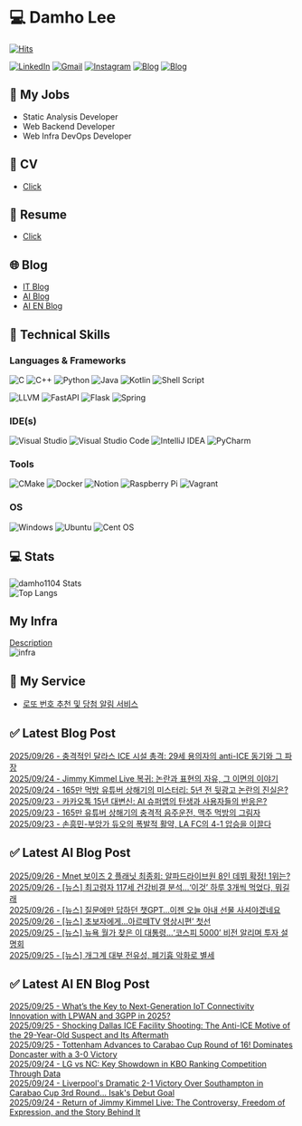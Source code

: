 
# 💻 Damho Lee

[![Hits](https://hits.seeyoufarm.com/api/count/incr/badge.svg?url=https%3A%2F%2Fgithub.com%2Fdamho1104&count_bg=%233D9CC8&title_bg=%23555555&icon=&icon_color=%23E7E7E7&title=hits&edge_flat=false)](https://hits.seeyoufarm.com)  

[![LinkedIn](https://img.shields.io/badge/Linkedin-%230077B5.svg?style=flat&logo=linkedin&logoColor=white)](https://www.linkedin.com/in/damho1104/)
[![Gmail](https://img.shields.io/badge/Gmail-D14836?style=flat&logo=gmail&logoColor=white)](mailto:damho1104@gmail.com)
[![Instagram](https://img.shields.io/badge/Instargram-%23E4405F.svg?style=flat&logo=Instagram&logoColor=white)](https://www.instagram.com/damho1104/)
[![Blog](https://img.shields.io/badge/Blog-%23000000.svg?style=flat&logo=Tistory&logoColor=white)](https://dmomo.co.kr/)
[![Blog](https://img.shields.io/badge/Blog-%23000000.svg?style=flat&logo=WordPress&logoColor=white)](https://blog.ai.dmomo.co.kr/)

## 📃 My Jobs
- Static Analysis Developer
- Web Backend Developer
- Web Infra DevOps Developer

## 📰 CV
- [Click](https://resume.dmomo.net/damho.lee/resume)  

## 📘 Resume
- [Click](https://damho1104.notion.site/8af3191b9815406d95708d9a0cea5a9e)  

## 🌐 Blog
- [IT Blog](https://dmomo.co.kr/)
- [AI Blog](https://blog.ai.dmomo.co.kr/)
- [AI EN Blog](https://ai.trend.dmomo.co.kr/)

## 💪 Technical Skills
### Languages & Frameworks
![C](https://img.shields.io/badge/c-%2300599C.svg?style=flat&logo=c&logoColor=white)
![C++](https://img.shields.io/badge/c++-%2300599C.svg?style=flat&logo=c%2B%2B&logoColor=white)
![Python](https://img.shields.io/badge/Python-3776AB.svg?&style=flat&logo=Python&logoColor=white)
![Java](https://img.shields.io/badge/java-%23ED8B00.svg?style=flat&logo=openjdk&logoColor=white)
![Kotlin](https://img.shields.io/badge/Kotlin-%237F52FF.svg?style=flat&logo=Kotlin&logoColor=white)
![Shell Script](https://img.shields.io/badge/Shell_script-%23121011.svg?style=flat&logo=gnu-bash&logoColor=white)  
  
![LLVM](https://img.shields.io/badge/LLVM/Clang-000B1D.svg?&style=flat&logo=LLVM&logoColor=white)
![FastAPI](https://img.shields.io/badge/FastAPI-005571?style=flat&logo=fastapi)
![Flask](https://img.shields.io/badge/Flask-%23000.svg?style=flat&logo=flask&logoColor=white)
![Spring](https://img.shields.io/badge/Springboot-%236DB33F.svg?style=flat&logo=spring&logoColor=white)
  
  
### IDE(s)
![Visual Studio](https://img.shields.io/badge/Visual%20Studio-5C2D91.svg?style=flat&logo=visual-studio&logoColor=white) 
![Visual Studio Code](https://img.shields.io/badge/Visual%20Studio%20Code-0078d7.svg?style=flat&logo=visual-studio-code&logoColor=white)
![IntelliJ IDEA](https://img.shields.io/badge/IntelliJIDEA-000000.svg?style=flat&logo=intellij-idea&logoColor=white) 
![PyCharm](https://img.shields.io/badge/PyCharm-143?style=flat&logo=pycharm&logoColor=black&color=black&labelColor=green) 


### Tools
![CMake](https://img.shields.io/badge/CMake-%23008FBA.svg?style=flat&logo=cmake&logoColor=white)
![Docker](https://img.shields.io/badge/docker-%230db7ed.svg?style=flat&logo=docker&logoColor=white)
![Notion](https://img.shields.io/badge/Notion-%23000000.svg?style=flat&logo=notion&logoColor=white)
![Raspberry Pi](https://img.shields.io/badge/-RaspberryPi-C51A4A?style=flat&logo=Raspberry-Pi)
![Vagrant](https://img.shields.io/badge/Vagrant-%231563FF.svg?style=flat&logo=vagrant&logoColor=white)


### OS
![Windows](https://img.shields.io/badge/Windows-0078D6?style=flat&logo=windows&logoColor=white)
![Ubuntu](https://img.shields.io/badge/Ubuntu-E95420?style=flat&logo=ubuntu&logoColor=white)
![Cent OS](https://img.shields.io/badge/Cent%20OS-002260?style=flat&logo=centos&logoColor=F0F0F0)


## :computer: Stats
![damho1104 Stats](https://github-readme-stats.vercel.app/api?username=damho1104&hide=issues&show_icons=true&show=prs_merged,prs_merged_percentage&theme=chartreuse-dark)  
![Top Langs](https://github-readme-stats.vercel.app/api/top-langs/?username=damho1104&layout=compact&theme=chartreuse-dark)


## My Infra
[Description](https://dmomo.co.kr/444)  
![infra](https://nextcloud.dmomo.net/apps/files_sharing/publicpreview/EtWDB9RaEXyf4FT?file=/&fileId=142416&x=6016&y=3384&a=true&etag=eee0bc0c4308201c786211582fdbc678)  





## 📣 My Service
- [로또 번호 추천 및 당첨 알림 서비스](https://lotto.dmomo.co.kr/)  


## ✅ Latest Blog Post

[2025/09/26 - 충격적인 달라스 ICE 시설 총격: 29세 용의자의 anti-ICE 동기와 그 파장](https://dmomo.co.kr/717) <br/>
[2025/09/24 - Jimmy Kimmel Live 복귀: 논란과 표현의 자유, 그 이면의 이야기](https://dmomo.co.kr/716) <br/>
[2025/09/24 - 165만 먹방 유튜버 상해기의 미스터리: 5년 전 뒷광고 논란의 진실은?](https://dmomo.co.kr/715) <br/>
[2025/09/23 - 카카오톡 15년 대변신: AI 슈퍼앱의 탄생과 사용자들의 반응은?](https://dmomo.co.kr/714) <br/>
[2025/09/23 - 165만 유튜버 상해기의 충격적 음주운전, 맥주 먹방의 그림자](https://dmomo.co.kr/713) <br/>
[2025/09/23 - 손흥민-부앙가 듀오의 폭발적 활약, LA FC의 4-1 압승을 이끌다](https://dmomo.co.kr/712) <br/>

## ✅ Latest AI Blog Post
[2025/09/26 - Mnet 보이즈 2 플래닛 최종회: 알파드라이브원 8인 데뷔 확정! 1위는?](https://blog.ai.dmomo.co.kr/trend/10813) <br/>
[2025/09/26 - [뉴스] 최고령자 117세 건강비결 분석…‘이것’ 하루 3개씩 먹었다, 뭐길래](https://blog.ai.dmomo.co.kr/news/10808) <br/>
[2025/09/26 - [뉴스] 질문에만 답하던 챗GPT…이젠 오늘 아내 선물 사셔야겠네요](https://blog.ai.dmomo.co.kr/news/10805) <br/>
[2025/09/26 - [뉴스] 초보자에게…아르떼TV 영상시편’ 첫선](https://blog.ai.dmomo.co.kr/news/10802) <br/>
[2025/09/25 - [뉴스] 뉴욕 월가 찾은 이 대통령…‘코스피 5000’ 비전 알리며 투자 설명회](https://blog.ai.dmomo.co.kr/news/10799) <br/>
[2025/09/25 - [뉴스] 개그계 대부 전유성, 폐기흉 악화로 별세](https://blog.ai.dmomo.co.kr/news/10796) <br/>

## ✅ Latest AI EN Blog Post
[2025/09/25 - What’s the Key to Next-Generation IoT Connectivity Innovation with LPWAN and 3GPP in 2025?](https://ai.trend.dmomo.co.kr/2025/09/whats-key-to-next-generation-iot.html) <br/>
[2025/09/25 - Shocking Dallas ICE Facility Shooting: The Anti-ICE Motive of the 29-Year-Old Suspect and Its Aftermath](https://ai.trend.dmomo.co.kr/2025/09/shocking-dallas-ice-facility-shooting.html) <br/>
[2025/09/25 - Tottenham Advances to Carabao Cup Round of 16! Dominates Doncaster with a 3-0 Victory](https://ai.trend.dmomo.co.kr/2025/09/tottenham-advances-to-carabao-cup-round.html) <br/>
[2025/09/24 - LG vs NC: Key Showdown in KBO Ranking Competition Through Data](https://ai.trend.dmomo.co.kr/2025/09/lg-vs-nc-key-showdown-in-kbo-ranking.html) <br/>
[2025/09/24 - Liverpool's Dramatic 2-1 Victory Over Southampton in Carabao Cup 3rd Round... Isak's Debut Goal](https://ai.trend.dmomo.co.kr/2025/09/liverpools-dramatic-2-1-victory-over.html) <br/>
[2025/09/24 - Return of Jimmy Kimmel Live: The Controversy, Freedom of Expression, and the Story Behind It](https://ai.trend.dmomo.co.kr/2025/09/return-of-jimmy-kimmel-live-controversy.html) <br/>
